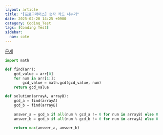 ```yaml
---
layout: article
title: "[프로그래머스] 숫자 카드 나누기"
date: 2025-02-20 14:25 +0900
category: Coding_Test
tags: [Conding Test]
sidebar:
  nav: cote
---
```

[문제](https://school.programmers.co.kr/learn/courses/30/lessons/135807)
```python
import math

def find(arr):
    gcd_value = arr[0]
    for num in arr[1:]:
        gcd_value = math.gcd(gcd_value, num)
    return gcd_value

def solution(arrayA, arrayB):
    gcd_a = find(arrayA)
    gcd_b = find(arrayB)
    
    answer_a = gcd_a if all(num % gcd_a != 0 for num in arrayB) else 0
    answer_b = gcd_b if all(num % gcd_b != 0 for num in arrayA) else 0
    
    return max(answer_a, answer_b)
```